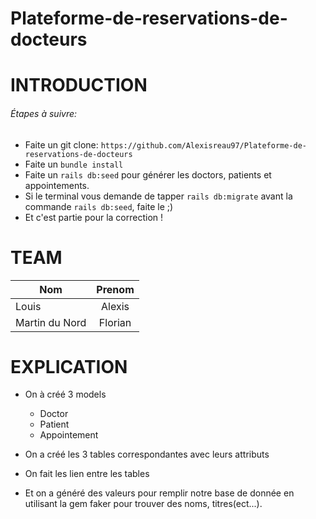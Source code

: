 # Plateforme-de-reservations-de-docteurs

# INTRODUCTION

###### Étapes à suivre:

* Faite un git clone: `https://github.com/Alexisreau97/Plateforme-de-reservations-de-docteurs`
* Faite un `bundle install`
* Faite un `rails db:seed` pour générer les doctors, patients et appointements.
* Si le terminal vous demande de tapper `rails db:migrate` avant la commande `rails db:seed`, faite le ;)
* Et c'est partie pour la correction !

# TEAM

| Nom    |Prenom    |
| ------ |:--------:|
| Louis   | Alexis   |
| Martin du Nord  | Florian  |

# EXPLICATION

- On à créé 3 models
  - Doctor
  - Patient
  - Appointement

- On a créé les 3 tables correspondantes avec leurs attributs

- On fait les lien entre les tables

- Et on a généré des valeurs pour remplir notre base de donnée en utilisant la gem faker pour trouver des noms, titres(ect...).
